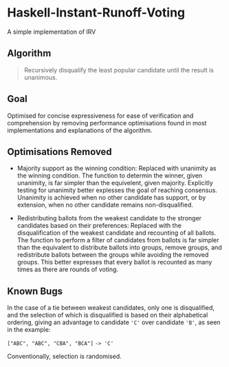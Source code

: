 # Haskell-Instant-Runoff-Voting
A simple implementation of IRV

## Algorithm

> Recursively disqualify the least popular candidate until the result is unanimous.

## Goal

Optimised for concise expressiveness for ease of verification and comprehension by removing performance optimisations found in most implementations and explanations of the algorithm.

## Optimisations Removed

* Majority support as the winning condition: 
Replaced with unanimity as the winning condition.
The function to determin the winner, given unanimity, is far simpler than the equivelent, given majority.
Explicitly testing for unanimity better explesses the goal of reaching consensus. Unanimity is achieved when no other candidate has support, or by extension, when no other candidate remains non-disqualified.

* Redistributing ballots from the weakest candidate to the stronger candidates based on their preferences: 
Replaced with the disqualification of the weakest candidate and recounting of all ballots.
The function to perform a filter of candidates from ballots is far simpler than the equivalent to distribute ballots into groups, remove groups, and redistribute ballots between the groups while avoiding the removed groups.
This better expresses that every ballot is recounted as many times as there are rounds of voting.

## Known Bugs

In the case of a tie between weakest candidates, only one is disqualified, and the selection of which is disqualified is based on their alphabetical ordering, giving an advantage to candidate ``'C'`` over candidate ``'B'``, as seen in the example:

``["ABC", "ABC", "CBA", "BCA"]``
``-> 'C'``

Conventionally, selection is randomised.
